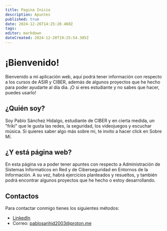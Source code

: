```yaml
---
title: Pagina Inicio
description: Apuntes
published: true
date: 2024-12-26T14:25:20.460Z
tags: 
editor: markdown
dateCreated: 2024-12-20T19:25:54.305Z
---
```


# ¡Bienvenido!
Bienvenido a mi aplicación web, aquí podrá tener información con respecto a los cursos de ASIR y CIBER, además de algunos proyectos que he hecho para poder ayudarte al día dia. ¡O si eres estudiante y no sabes que hacer, puedes usarlo!

## ¿Quién soy?
Soy Pablo Sánchez Hidalgo, estudiante de CIBER y en cierta medida, un "friki" que le gusta las redes, la seguridad, los videojuegos y escuchar música. Si quieres saber algo más sobre mi, te invito a hacer click en Sobre Mí.

## ¿Y está página web?
En esta página va a poder tener apuntes con respecto a Administración de Sistemas Informaticos en Red y de Ciberseguridad en Entornos de la Información. A su vez, habrá ejercicios planteados y resueltos, y también podrá encontrar algunos proyectos que he hecho o estoy desarrollando.
## Contactos
Para contactar conmigo tienes los siguientes métodos:
- [LinkedIn](https://www.linkedin.com/in/pablosanchezhidalgo/)
- Correo: pablosanhid2003@proton.me
